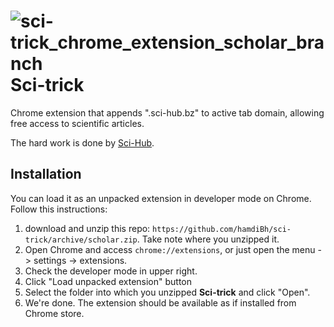 ![sci-trick_chrome_extension_scholar_branch](https://cloud.githubusercontent.com/assets/4891848/13199382/73e1eb08-d824-11e5-9bc1-1e59d0a2df3e.png)Sci-trick
==========

Chrome extension that appends ".sci-hub.bz" to active tab domain, allowing free access to scientific articles.

The hard work is done by [Sci-Hub].



## Installation

You can load it as an unpacked extension in developer mode on Chrome. Follow this instructions:

1. download and unzip this repo: `https://github.com/hamdiBh/sci-trick/archive/scholar.zip`. Take note where you unzipped it.
2. Open Chrome and access `chrome://extensions`, or just open the menu -> settings -> extensions.
3. Check the developer mode in upper right.
4. Click "Load unpacked extension" button
5. Select the folder into which you unzipped **Sci-trick** and click "Open".
6. We're done. The extension should be available as if installed from Chrome store.

[Sci-Hub]:http://sci-hub.bz
